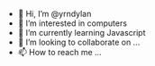 - 👋 Hi, I’m @yrndylan
- 👀 I’m interested in computers
- 🌱 I’m currently learning Javascript
- 💞️ I’m looking to collaborate on ...
- 📫 How to reach me ...

<!---
yrndylan/yrndylan is a ✨ special ✨ repository because its `README.md` (this file) appears on your GitHub profile.
You can click the Preview link to take a look at your changes.
--->
